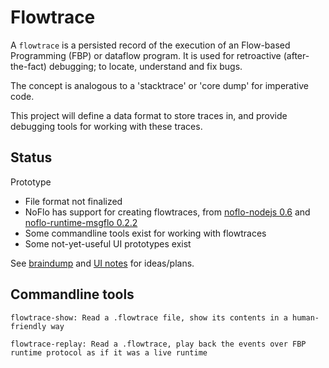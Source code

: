 
# Flowtrace

A `flowtrace` is a persisted record of the execution of an Flow-based Programming (FBP) or dataflow program.
It is used for retroactive (after-the-fact) debugging; to locate, understand and fix bugs. 

The concept is analogous to a 'stacktrace' or 'core dump' for imperative code.

This project will define a data format to store traces in,
and provide debugging tools for working with these traces.

## Status
Prototype

* File format not finalized
* NoFlo has support for creating flowtraces,
from [noflo-nodejs 0.6](https://github.com/noflo/noflo-nodejs#debugging)
and [noflo-runtime-msgflo 0.2.2](https://github.com/noflo/noflo-runtime-msgflo#debugging)
* Some commandline tools exist for working with flowtraces
* Some not-yet-useful UI prototypes exist

See [braindump](./doc/braindump.md) and [UI notes](./ui/notes.md) for ideas/plans.


## Commandline tools

    flowtrace-show: Read a .flowtrace file, show its contents in a human-friendly way

    flowtrace-replay: Read a .flowtrace, play back the events over FBP runtime protocol as if it was a live runtime

